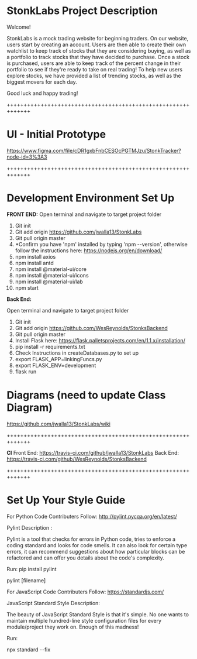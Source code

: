# StonkLabs Project Description
Welcome!

StonkLabs is a mock trading website for beginning traders.
On our website, users start by creating an account. Users are then able to create their own watchlist
to keep track of stocks that they are considering buying, as well as a portfolio to track stocks that 
they have decided to purchase. Once a stock is purchased, users are able to keep track of the percent
change in their portfolio to see if they're ready to take on real trading! To help new users explore 
stocks, we have provided a list of trending stocks, as well as the biggest movers for each day. 

Good luck and happy trading!

+++++++++++++++++++++++++++++++++++++++++++++++++++++++++++++

# UI - Initial Prototype
https://www.figma.com/file/cDR1gxbFnbCESOcPGTMJzu/StonkTracker?node-id=3%3A3

+++++++++++++++++++++++++++++++++++++++++++++++++++++++++++++

# Development Environment Set Up
**FRONT END:**
Open terminal and navigate to target project folder
1) Git init 
2) Git add origin https://github.com/jwalla13/StonkLabs
3) Git pull origin master
4) *Confirm you have 'npm' installed by typing 'npm --version', otherwise follow the instructions here: https://nodejs.org/en/download/ 
5) npm install axios
6) npm install antd
7) npm install @material-ui/core
8) npm install @material-ui/icons
9) npm install @material-ui/lab
10) npm start

**Back End:**

Open terminal and navigate to target project folder
1) Git init
2) Git add origin https://github.com/WesReynolds/StonksBackend
3) Git pull origin master
4) Install Flask here: https://flask.palletsprojects.com/en/1.1.x/installation/ 
5) pip install -r requirements.txt
7) Check Instructions in createDatabases.py to set up 
8) export FLASK_APP=linkingFuncs.py
9) export FLASK_ENV=development
10) flask run

# Diagrams (need to update Class Diagram)
https://github.com/jwalla13/StonkLabs/wiki

+++++++++++++++++++++++++++++++++++++++++++++++++++++++++++++

**CI**
Front End: https://travis-ci.com/github/jwalla13/StonkLabs
Back End: https://travis-ci.com/github/WesReynolds/StonksBackend

+++++++++++++++++++++++++++++++++++++++++++++++++++++++++++++

# Set Up Your Style Guide

For Python Code Contributers Follow: http://pylint.pycqa.org/en/latest/

Pylint Description : 

Pylint is a tool that checks for errors in Python code, tries to enforce a coding standard and looks for code smells. 
It can also look for certain type errors, it can recommend suggestions about how particular blocks can be refactored 
and can offer you details about the code's complexity.

Run: 
pip install pylint

pylint [filename]

For JavaScript Code Contributers Follow: https://standardjs.com/

JavaScript Standard Style Description:

The beauty of JavaScript Standard Style is that it's simple. No one wants to maintain 
multiple hundred-line style configuration files for every module/project they work on. 
Enough of this madness!

Run:

npx standard --fix 
